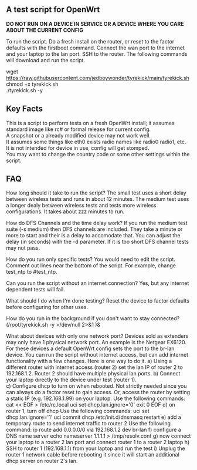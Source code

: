 ## A test script for OpenWrt
**DO NOT RUN ON A DEVICE IN SERVICE OR A DEVICE WHERE YOU CARE ABOUT THE CURRENT CONFIG**

To run the script.  Do a fresh install on the router, or reset to the factor defaults  with the firstboot command.  Connect the wan port to the internet and your laptop to the lan port.  SSH to the router.
The following commands will download and run the script.

wget https://raw.githubusercontent.com/jedboywonder/tyrekick/main/tyrekick.sh  
chmod +x tyrekick.sh  
./tyrekick.sh -y  

## Key Facts
This is a script to perform tests on a fresh OpenWrt install; it assumes standard image like rc#  or formal release for current config.  
A snapshot or a already modified device may not work well.  
It assumes some things like eth0 exists radio names like radio0 radio1, etc.  
It is not intended for device in use, config will get stomped.  
You may want to change the country code or some other settings within the script.  


## FAQ
How long should it take to run the script?
The small test uses a short delay between wireless tests and runs in about 12 minutes.
The medium test uses a longer dealy between wireless tests and tests more wireless configurations.  It takes about zzz minutes to run.

How do DFS Channels and the time delay work?
If you run the medium test suite (-s medium) then DFS channels are included.  They take a minute or more to start and their is a delay to accomodate that.  You can adjust the delay (in seconds)  with the -d parameter.  If it is too short DFS channel tests may not pass.

How do you run only specific tests?
You would need to edit the script.  Comment out lines near the bottom of the script.  For example, change test_ntp to #test_ntp.

Can you run the script without an internet connection?
Yes, but any internet dependent tests will fail.

What should I do when I'm done testing?
Reset the device to factor defaults before configuring for other uses.

How do you run in the background if you don't want to stay connected?
(/root/tyrekick.sh -y >/dev/null 2>&1 )&

What about devices with only one network port?
Devices sold as extenders may only have 1 physical network port.  An example is the Netgear EX6120.  For these devices a default OpenWrt config sets the port to the br-lan device.
You can run the script without internet access, but can add internet functionality with a few changes.  Here is one way to do it.
a) Using a different router with internet access (router 2) set the lan IP of router 2 to 192.168.1.2.  Router 2 should have multiple physical lan ports.
b) Connect your laptop directly to the device under test (router 1).  
c) Configure dhcp to turn on when rebooted.  Not strictly needed since you can always do a factor reset to gain access.  Or, access the router by setting a static IP (e.g. 192.168.1.99) on your laptop.
Use the following commands:
cat << EOF > /etc/rc.local
uci set dhcp.lan.ignore='0'
exit 0
EOF
d) on router 1, turn off dhcp
Use the following commands:
uci set dhcp.lan.ignore='1'
uci commit dhcp
/etc/init.d/dnsmasq restart
e) add a temporary route to send internet traffic to router 2
Use the following command:
ip route add 0.0.0.0/0 via 192.168.1.2 dev br-lan
f) configure a DNS name server
echo nameserver 1.1.1.1 > /tmp/resolv.conf
g) now connect your laptop to a router 2 lan port and connect router 1 to a router 2 laptop
h) SSH to router 1 (192.168.1.1) from your laptop and run the test
i) Unplug the router 1 network cable before rebooting it since it will start an additional dhcp server on router 2's lan.
